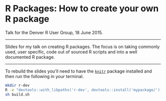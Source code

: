 # R Packages: How to create your own R package
Talk for the Denver R User Group, 18 June 2015.

----

Slides for my talk on creating R packages.  The focus is on taking commonly
used, user specific, code out of sourced R scripts and into a well documented
R package.

----

To rebuild the slides you'll need to have the [`knitr`](https://github.com/yihui/knitr) package installed and then run the following in your terminal.

```bash
mkdir r-dev
R -e "devtools::with_libpaths('r-dev', devtools::install('mypackage/'))"
sh build.sh
```
